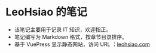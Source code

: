 # LeoHsiao 的笔记

- 该笔记主要用于记录 IT 知识，欢迎指正。
- 笔记编写为 Markdown 格式，按章节目录排序。
- 基于 VuePress 显示静态网站，访问 URL ：[leohsiao.com](https://leohsiao.com)
